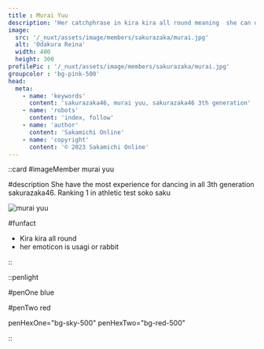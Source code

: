 ```yaml
---
title : Murai Yuu
description: 'Her catchphrase in kira kira all round meaning  she can do anything'
image:
  src: '/_nuxt/assets/image/members/sakurazaka/murai.jpg'
  alt: 'Odakura Reina'
  width: 400
  height: 300
profilePic : '/_nuxt/assets/image/members/sakurazaka/murai.jpg'
groupcolor : 'bg-pink-500'
head:
  meta:
    - name: 'keywords'
      content: 'sakurazaka46, murai yuu, sakurazaka46 3th generation'
    - name: 'robots'
      content: 'index, follow'
    - name: 'author'
      content: 'Sakamichi Online'
    - name: 'copyright'
      content: '© 2023 Sakamichi Online'
---
```


::card
#imageMember
murai yuu

#description
She have the most experience for dancing in all 3th generation sakurazaka46. Ranking 1 in athletic test soko saku

![murai yuu](/_nuxt/assets/image/members/sakurazaka/murai.jpg)

#funfact
- Kira kira all round
- her emoticon is usagi or rabbit


::

::penlight

#penOne
blue

#penTwo
red

penHexOne="bg-sky-500" penHexTwo="bg-red-500"


::
